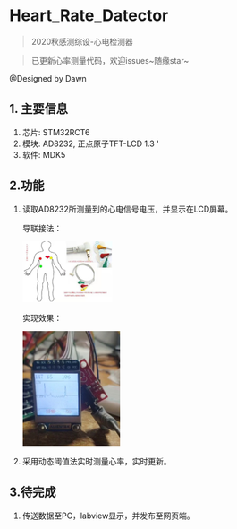 # Heart_Rate_Datector

> 2020秋感测综设-心电检测器

> 已更新心率测量代码，欢迎issues~随缘star~

@Designed by Dawn

## 1. 主要信息

1. 芯片: STM32RCT6
2. 模块: AD8232,  正点原子TFT-LCD 1.3 '
3. 软件: MDK5 

## 2.功能


1. 读取AD8232所测量到的心电信号电压，并显示在LCD屏幕。

   导联接法：

   <img src="3.Image/导联接法.jpg" style="zoom:20%;" />

   实现效果：

   <img src="3.Image/心电图显示效果.jpg" style="zoom: 20%;" />

2. 采用动态阈值法实时测量心率，实时更新。

## 3.待完成

1. 传送数据至PC，labview显示，并发布至网页端。

